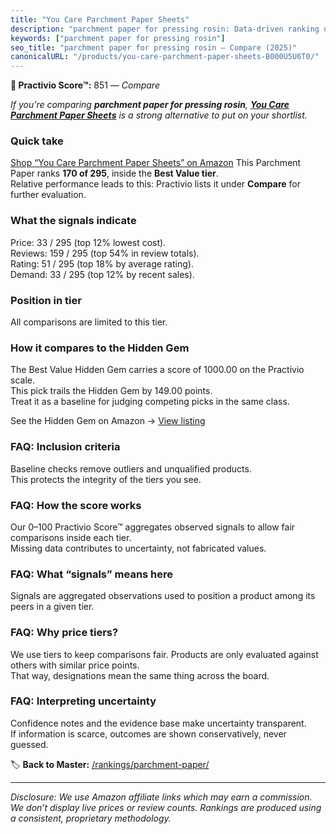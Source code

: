 ```yaml
---
title: "You Care Parchment Paper Sheets"
description: "parchment paper for pressing rosin: Data-driven ranking using the Practivio Score™. Positioned by quality, value, demand, findability, momentum."
keywords: ["parchment paper for pressing rosin"]
seo_title: "parchment paper for pressing rosin — Compare (2025)"
canonicalURL: "/products/you-care-parchment-paper-sheets-B000U5U6T0/"
---
```


**🛒 Practivio Score™:** 851 — _Compare_


*If you're comparing **parchment paper for pressing rosin**, **[You Care Parchment Paper Sheets](https://www.amazon.com/dp/B000U5U6T0?tag=practivio-20)** is a strong alternative to put on your shortlist.*
### Quick take
[Shop “You Care Parchment Paper Sheets” on Amazon](https://www.amazon.com/dp/B000U5U6T0?tag=practivio-20)
This Parchment Paper ranks **170 of 295**, inside the **Best Value tier**.  
Relative performance leads to this: Practivio lists it under **Compare** for further evaluation.

### What the signals indicate
Price: 33 / 295 (top 12% lowest cost).  
Reviews: 159 / 295 (top 54% in review totals).  
Rating: 51 / 295 (top 18% by average rating).  
Demand: 33 / 295 (top 12% by recent sales).

### Position in tier
All comparisons are limited to this tier.

### How it compares to the Hidden Gem
The Best Value Hidden Gem carries a score of 1000.00 on the Practivio scale.  
This pick trails the Hidden Gem by 149.00 points.  
Treat it as a baseline for judging competing picks in the same class.  

See the Hidden Gem on Amazon → [View listing](https://www.amazon.com/dp/B07L9X9XXX?tag=practivio-20)

### FAQ: Inclusion criteria
Baseline checks remove outliers and unqualified products.  
This protects the integrity of the tiers you see.

### FAQ: How the score works
Our 0–100 Practivio Score™ aggregates observed signals to allow fair comparisons inside each tier.  
Missing data contributes to uncertainty, not fabricated values.

### FAQ: What “signals” means here
Signals are aggregated observations used to position a product among its peers in a given tier.

### FAQ: Why price tiers?
We use tiers to keep comparisons fair. Products are only evaluated against others with similar price points.  
That way, designations mean the same thing across the board.

### FAQ: Interpreting uncertainty
Confidence notes and the evidence base make uncertainty transparent.  
If information is scarce, outcomes are shown conservatively, never guessed.

<!-- Missing template for Compare/CompareWithinPriceClass -->


🏷️ **Back to Master:** [/rankings/parchment-paper/](/rankings/parchment-paper/)

---
_Disclosure: We use Amazon affiliate links which may earn a commission. We don’t display live prices or review counts. Rankings are produced using a consistent, proprietary methodology._
